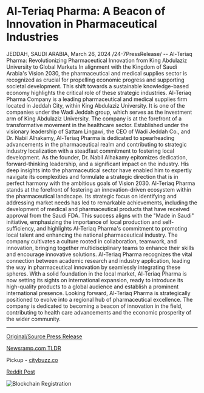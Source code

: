 # Al-Teriaq Pharma: A Beacon of Innovation in Pharmaceutical Industries

JEDDAH, SAUDI ARABIA, March 26, 2024 /24-7PressRelease/ --   Al-Teriaq Pharma: Revolutionizing Pharmaceutical Innovation from King Abdulaziz University to Global Markets  In alignment with the Kingdom of Saudi Arabia's Vision 2030, the pharmaceutical and medical supplies sector is recognized as crucial for propelling economic progress and supporting societal development. This shift towards a sustainable knowledge-based economy highlights the critical role of these strategic industries. Al-Teriaq Pharma Company is a leading pharmaceutical and medical supplies firm located in Jeddah City, within King Abdulaziz University. It is one of the companies under the Wadi Jeddah group, which serves as the investment arm of King Abdulaziz University.  The company is at the forefront of a transformative movement in the healthcare sector. Established under the visionary leadership of Sattam Lingawi, the CEO of Wadi Jeddah Co., and Dr. Nabil Alhakamy, Al-Teriaq Pharma is dedicated to spearheading advancements in the pharmaceutical realm and contributing to strategic industry localization with a steadfast commitment to fostering local development.  As the founder, Dr. Nabil Alhakamy epitomizes dedication, forward-thinking leadership, and a significant impact on the industry. His deep insights into the pharmaceutical sector have enabled him to expertly navigate its complexities and formulate a strategic direction that is in perfect harmony with the ambitious goals of Vision 2030.  Al-Teriaq Pharma stands at the forefront of fostering an innovation-driven ecosystem within the pharmaceutical landscape. Its strategic focus on identifying and addressing market needs has led to remarkable achievements, including the development of medical and pharmaceutical products that have received approval from the Saudi FDA. This success aligns with the "Made in Saudi" initiative, emphasizing the importance of local production and self-sufficiency, and highlights Al-Teriaq Pharma's commitment to promoting local talent and enhancing the national pharmaceutical industry.  The company cultivates a culture rooted in collaboration, teamwork, and innovation, bringing together multidisciplinary teams to enhance their skills and encourage innovative solutions. Al-Teriaq Pharma recognizes the vital connection between academic research and industry application, leading the way in pharmaceutical innovation by seamlessly integrating these spheres.  With a solid foundation in the local market, Al-Teriaq Pharma is now setting its sights on international expansion, ready to introduce its high-quality products to a global audience and establish a prominent international presence.  Looking forward, Al-Teriaq Pharma is strategically positioned to evolve into a regional hub of pharmaceutical excellence. The company is dedicated to becoming a beacon of innovation in the field, contributing to health care advancements and the economic prosperity of the wider community. 

---

[Original/Source Press Release](https://www.24-7pressrelease.com/press-release/509518/al-teriaq-pharma-a-beacon-of-innovation-in-pharmaceutical-industries)
                    

[Newsramp.com TLDR](https://newsramp.com/curated-news/al-teriaq-pharma-spearheading-pharmaceutical-innovation-globally/075ebabc0343114c447b0c44955506e6) 


Pickup - [citybuzz.co](https://citybuzz.co/2024/03/26/al-teriaq-pharma-spearheading-pharmaceutical-innovation-in-saudi-arabia)
 



[Reddit Post](https://www.reddit.com/r/Business_NewsRamp/comments/1bo1ntv/alteriaq_pharma_spearheading_pharmaceutical/) 



![Blockchain Registration](https://cdn.newsramp.app/24-7PressRelease/qrcode/243/26/ellabRHc.webp)
